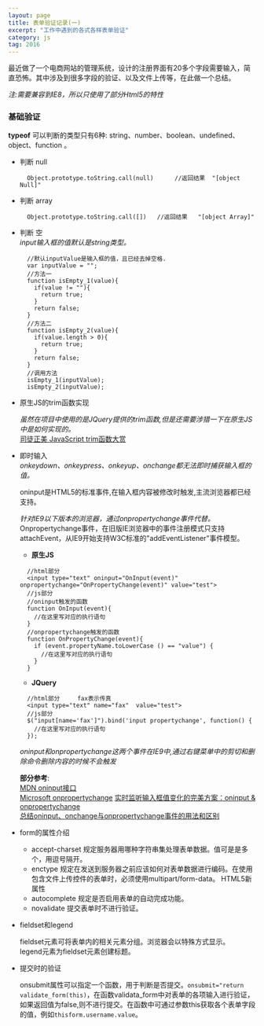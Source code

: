 ```yaml
---  
layout: page  
title: 表单验证记录(一)      
excerpt: "工作中遇到的各式各样表单验证"   
category: js    
tag: 2016   
---     
```

最近做了一个电商网站的管理系统，设计的注册界面有20多个字段需要输入，简直恐怖。其中涉及到很多字段的验证、以及文件上传等，在此做一个总结。    

*注:需要兼容到IE8，所以只使用了部分Html5的特性*

### 基础验证        
  **typeof** 可以判断的类型只有6种: string、number、boolean、undefined、object、function 。             

- 判断 null    
  ```
    Object.prototype.toString.call(null)      //返回结果  "[object Null]"
  ```     


- 判断 array    
  ```
    Object.prototype.toString.call([])   //返回结果   "[object Array]"
  ```      


- 判断 空        
  *input输入框的值默认是string类型。*         

  ```   
    //默认inputValue是输入框的值，且已经去掉空格.               
    var inputValue = "";   
    //方法一
    function isEmpty_1(value){      
      if(value != ""){      
        return true;       
      }      
      return false;        
    }    
    //方法二
    function isEmpty_2(value){      
      if(value.length > 0){      
        return true;       
      }      
      return false;        
    }    
    //调用方法      
    isEmpty_1(inputValue);   
    isEmpty_2(inputValue);    
  ```    

- 原生JS的trim函数实现     

  *虽然在项目中使用的是JQuery提供的trim函数,但是还需要涉猎一下在原生JS中是如何实现的。*      
  [司徒正美 JavaScript trim函数大赏](http://www.cnblogs.com/rubylouvre/archive/2009/09/18/1568794.html)    


- 即时输入     
  *onkeydown、onkeypress、onkeyup、onchange都无法即时捕获输入框的值。*    

  oninput是HTML5的标准事件,在输入框内容被修改时触发,主流浏览器都已经支持。  

  *针对IE9以下版本的浏览器，通过onpropertychange事件代替。*    
  Onpropertychange事件，在旧版IE浏览器中的事件注册模式只支持attachEvent，从IE9开始支持W3C标准的"addEventListener"事件模型。     


  - **原生JS**      

  ```
    //html部分     
    <input type="text" oninput="OnInput(event)" onpropertychange="OnPropertyChange(event)" value="test">       
    //js部分   
    //oninput触发的函数     
    function OnInput(event){     
      //在这里写对应的执行语句     
    }    
    //onpropertychange触发的函数     
    function OnPropertyChange(event){     
      if (event.propertyName.toLowerCase () == "value") {     
        //在这里写对应的执行语句    
      }    
    }    
  ```    


  - **JQuery**    

  ```
    //html部分     fax表示传真     
    <input type="text" name="fax"  value="test">     
    //js部分     
    $("input[name='fax']").bind('input propertychange', function() {      
      //在这里写对应的执行语句      
    });   
  ```  

  *oninput和onpropertychange这两个事件在IE9中,通过右键菜单中的剪切和删除命令删除内容的时候不会触发*    


  **部分参考**:    
  [MDN oninput接口](https://developer.mozilla.org/zh-CN/docs/Web/API/GlobalEventHandlers/oninput)      
  [Microsoft  onpropertychange](https://msdn.microsoft.com/en-us/library/ms536956(v=vs.85).aspx)      
  [实时监听输入框值变化的完美方案：oninput & onpropertychange](http://www.cnblogs.com/lhb25/archive/2012/11/30/oninput-and-onpropertychange-event-for-input.html)    
  [总结oninput、onchange与onpropertychange事件的用法和区别](http://blog.csdn.net/freshlover/article/details/39050609)              

- form的属性介绍    

  - accept-charset  规定服务器用哪种字符串集处理表单数据。值可是是多个，用逗号隔开。          
  - enctype         规定在发送到服务器之前应该如何对表单数据进行编码。在使用包含文件上传控件的表单时，必须使用multipart/form-data。
  HTML5新属性       
  - autocomplete  规定是否启用表单的自动完成功能。      
  - novalidate    提交表单时不进行验证。       

- fieldset和legend            

  fieldset元素可将表单内的相关元素分组。浏览器会以特殊方式显示。      
  legend元素为fieldset元素创建标题。        

-  提交时的验证      

   onsubmit属性可以指定一个函数，用于判断是否提交。`onsubmit="return validate_form(this)`，在函数validata_form中对表单的各项输入进行验证，如果返回值为false,则不进行提交。在函数中可通过参数this获取各个表单字段的值，例如`thisform.username.value`。     
         
